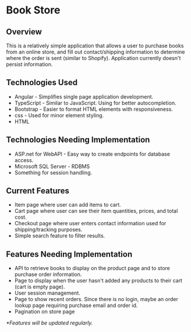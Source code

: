 <h1>Book Store</h1>
<h2>Overview</h2>
<p>This is a relatively simple application that allows a user to purchase books from an online store, and fill out contact/shipping information to determine where the order is sent (similar to Shopify). Application currently doesn't persist information.</p>
<h2>Technologies Used</h2>
<ul>
  <li>Angular - Simplifies single page application development.</li>
  <li>TypeScript - Similar to JavaScript. Using for better autocompletion.</li>
  <li>Bootstrap - Easier to format HTML elements with responsiveness.</li>
  <li>css - Used for minor element styling.</li>
  <li>HTML</li>
</ul>
<h2>Technologies Needing Implementation</h2>
<ul>
  <li>ASP.net for WebAPI - Easy way to create endpoints for database access.</li>
  <li>Microsoft SQL Server - RDBMS</li>
  <li>Something for session handling.</li>
</ul>

<h2>Current Features</h2>
<ul>
  <li>Item page where user can add items to cart.</li>
  <li>Cart page where user can see their item quantities, prices, and total cost.</li>
  <li>Checkout page where user enters contact information used for shipping/tracking purposes.</li>
  <li>Simple search feature to filter results.</li>
</ul>
<h2>Features Needing Implementation</h2>
<ul>
  <li>API to retrieve books to display on the product page and to store purchase order information.</li>
  <li>Page to display when the user hasn't added any products to their cart (cart is empty page).</li>
  <li>User session management.</li>
  <li>Page to show recent orders. Since there is no login, maybe an order lookup page requiring purchase email and order id.</li>
  <li>Pagination on store page</li>
</ul>
<p><i>*Features will be updated regularly.</i></p>
